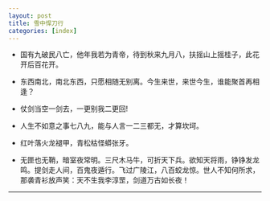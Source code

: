 ```yaml
---
layout: post
title: 雪中悍刀行
categories: [index]
---
```


- 国有九破民八亡，他年我若为青帝，待到秋来九月八，扶摇山上摇桂子，此花开后百花开。

- 东西南北，南北东西，只愿相随无别离。今生来世，来世今生，谁能聚首再相逢？

- 仗剑当空一剑去，一更别我二更回!

- 人生不如意之事七八九，能与人言一二三都无，才算坎坷。

- 红叶落火龙褪甲，青松枯怪蟒张牙。

- 无匣也无鞘，暗室夜常明。三尺木马牛，可折天下兵。欲知天将雨，铮铮发龙鸣。提剑走人间，百鬼夜遁行。飞过广陵江，八百蛟龙惊。世人不知何所求，那袭青衫放声笑：天不生我李淳罡，剑道万古如长夜！

------

